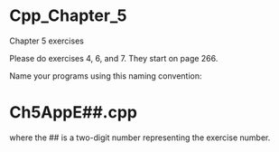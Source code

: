 Cpp_Chapter_5
=============

Chapter 5 exercises

Please do exercises 4, 6, and 7. They start on page 266.

Name your programs using this naming convention:

Ch5AppE##.cpp
=============
where the ## is a two-digit number representing the exercise number.
